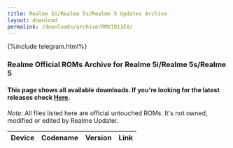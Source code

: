 ```yaml
---
title: Realme 5i/Realme 5s/Realme 5 Updates Archive
layout: download
permalink: /downloads/archive/RMX1911EX/
---
```


{%include telegram.html%}

<div class="col-12 mx-auto">
    <h3 class="title bg-light p-2 rounded">Realme Official ROMs Archive for Realme 5i/Realme 5s/Realme 5</h3>
    <h4>This page shows all available downloads. If you're looking for the latest releases check
        <a href="/downloads/latest/RMX1911EX/">Here</a>.</h4>
    <p><i>Note: </i>All files listed here are official untouched ROMs.
        It's not owned, modified or edited by Realme Updater.</p>
    <div class="table-responsive-md" id="table-wrapper">
        <table id="downloads" class="display dt-responsive compact table table-striped table-hover table-sm">
            <thead class="thead-dark">
                <tr>
                    <th>Device</th>
                    <th>Codename</th>
                    <th>Version</th>
                    <th>Link</th>
                </tr>
            </thead>
            <script>loadArchive("RMX1911EX")</script>
        </table>
    </div>
</div>